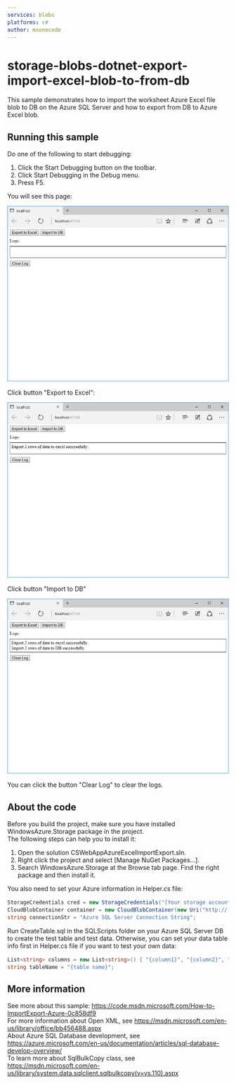```yaml
---
services: blobs
platforms: c#
author: msonecode
---
```


# storage-blobs-dotnet-export-import-excel-blob-to-from-db
This sample demonstrates how to import the worksheet Azure Excel file blob to DB on the Azure SQL Server and how to export from DB to Azure Excel blob.
## Running this sample

Do one of the following to start debugging:                                                                              
1. Click the Start Debugging button on the toolbar.                                                                                 
2. Click Start Debugging in the Debug menu.                                                                                  
3. Press F5.    

You will see this page:  

![](Images/Empty.png)        

Click button "Export to Excel":      

![](Images/Export.png)      

Click button "Import to DB"      

![](Images/Import.png)

You can click the button "Clear Log" to clear the logs.  

## About the code

Before you build the project, make sure you have installed WindowsAzure.Storage package in the project.                                                 
The following steps can help you to install it:                                                                                   
1. Open the solution CSWebAppAzureExcelImportExport.sln.                                                                            
2. Right click the project and select [Manage NuGet Packages...].                                                                                 
3. Search WindowsAzure.Storage at the Browse tab page. Find the right package and then install it.                                                      

You also need to set your Azure information in Helper.cs file:                                     

```cs
StorageCredentials cred = new StorageCredentials("[Your storage account name]", "[Your storage account key]");
CloudBlobContainer container = new CloudBlobContainer(new Uri("http://[Your storage account name].blob.core.windows.net/[Your container name] /"), cred);
string connectionStr = "Azure SQL Server Connection String";
```
Run CreateTable.sql in the SQLScripts folder on your Azure SQL Server DB to create the test table and test data. Otherwise, you can set your data table info first in Helper.cs file if you want to test your own data:                      

```cs
List<string> columns = new List<string>() { "{column1}", "{column2}", "{column3}"};
string tableName = "{table name}";
```

## More information
See more about this sample: <https://code.msdn.microsoft.com/How-to-ImportExport-Azure-0c858df9>                                            
For more information about Open XML, see <https://msdn.microsoft.com/en-us/library/office/bb456488.aspx>                                                        
About Azure SQL Database development, see <https://azure.microsoft.com/en-us/documentation/articles/sql-database-develop-overview/>                                    
To learn more about SqlBulkCopy class, see <https://msdn.microsoft.com/en-us/library/system.data.sqlclient.sqlbulkcopy(v=vs.110).aspx>
